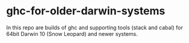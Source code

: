 # ghc-for-older-darwin-systems

In this repo are builds of ghc and supporting tools (stack and cabal) for 64bit Darwin 10 (Snow Leopard) and newer systems.
